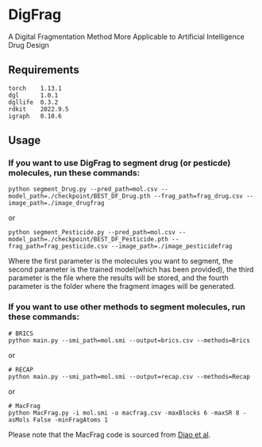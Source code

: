 # DigFrag
A Digital Fragmentation Method More Applicable to Artificial Intelligence Drug Design

## Requirements
```
torch    1.13.1
dgl      1.0.1
dgllife  0.3.2
rdkit    2022.9.5
igraph   0.10.6
```
## Usage
### If you want to use DigFrag to segment drug (or pesticde) molecules, run these commands:
```
python segment_Drug.py --pred_path=mol.csv --model_path=./checkpoint/BEST_DF_Drug.pth --frag_path=frag_drug.csv --image_path=./image_drugfrag
```
or
```
python segment_Pesticide.py --pred_path=mol.csv --model_path=./checkpoint/BEST_DF_Pesticide.pth --frag_path=frag_pesticide.csv --image_path=./image_pesticidefrag
```
Where the first parameter is the molecules you want to segment, the second parameter is the trained model(which has been provided), the third parameter is the file where the results will be stored, and the fourth parameter is the folder where the fragment images will be generated.



### If you want to use other methods to segment molecules, run these commands:
```
# BRICS
python main.py --smi_path=mol.smi --output=brics.csv --methods=Brics
```
or
```
# RECAP
python main.py --smi_path=mol.smi --output=recap.csv --methods=Recap
```
or
```
# MacFrag
python MacFrag.py -i mol.smi -o macfrag.csv -maxBlocks 6 -maxSR 8 -asMols False -minFragAtoms 1
```
Please note that the MacFrag code is sourced from [Diao et al](https://github.com/yydiao1025/MacFrag).
